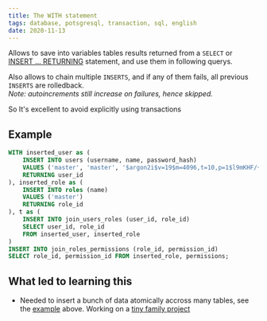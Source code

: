 ```yaml
---
title: The WITH statement
tags: database, potsgresql, transaction, sql, english
date: 2020-11-13
---
```


Allows to save into variables tables results returned from a `SELECT` or [INSERT ... RETURNING](INSERT%20...%20RETURNING.md) statement, and use them in following querys.

Also allows to chain multiple `INSERTS`, and if any of them fails, all previous `INSERTS` are rolledback.\
*Note: autoincrements still increase on failures, hence skipped.*

So It's excellent to avoid explicitly using transactions

## Example

```sql
WITH inserted_user as (
    INSERT INTO users (username, name, password_hash)
    VALUES ('master', 'master', '$argon2i$v=19$m=4096,t=10,p=1$l9mKHF/++OJO4Fzj5VvOxw$smezKrrynx74W2+7L4zyiKUXWFdQDqdKf2RBMU4p0JI')
    RETURNING user_id
), inserted_role as (
    INSERT INTO roles (name)
    VALUES ('master')
    RETURNING role_id
), t as (
    INSERT INTO join_users_roles (user_id, role_id)
    SELECT user_id, role_id
    FROM inserted_user, inserted_role
)
INSERT INTO join_roles_permissions (role_id, permission_id)
SELECT role_id, permission_id FROM inserted_role, permissions;
```

## What led to learning this

- Needed to insert a bunch of data atomically accross many tables, see the [example](#example) above. Working on a [tiny family project](https://github.com/taionca/taionca/)
